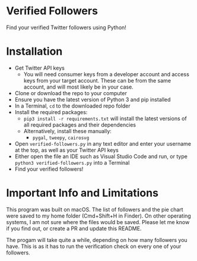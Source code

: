 # Verified Followers
Find your verified Twitter followers using Python!

# Installation
* Get Twitter API keys
  * You will need consumer keys from a developer account and access keys from your target account. These can be from the same account, and will most likely be in your case.
* Clone or download the repo to your computer
* Ensure you have the latest version of Python 3 and pip installed
* In a Terminal, `cd` to the downloaded repo folder
* Install the required packages:
  * `pip3 install -r requirements.txt` will install the latest versions of all required packages and their dependencies
  * Alternatively, install these manually:
    * `pygal`, `tweepy`, `cairosvg`
* Open `verified-followers.py` in any text editor and enter your username at the top, as well as your Twitter API keys
* Either open the file an IDE such as Visual Studio Code and run, or type `python3 verified-followers.py` into a Terminal
* Find your verified followers!

# Important Info and Limitations
This program was built on macOS. The list of followers and the pie chart were saved to my home folder (Cmd+Shift+H in Finder). On other operating systems, I am not sure where the files would be saved. Please let me know if you find out, or create a PR and update this README.

The progam will take quite a while, depending on how many followers you have. This is as it has to run the verification check on every one of your followers.
